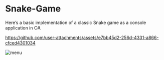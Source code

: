 # Snake-Game
 Here’s a basic implementation of a classic Snake game as a console application in C#.

https://github.com/user-attachments/assets/e7bb45d2-256d-4331-a866-cfced4301034

![menu](https://github.com/user-attachments/assets/6e6254d3-c49c-4b1c-826e-f91681f75252)
